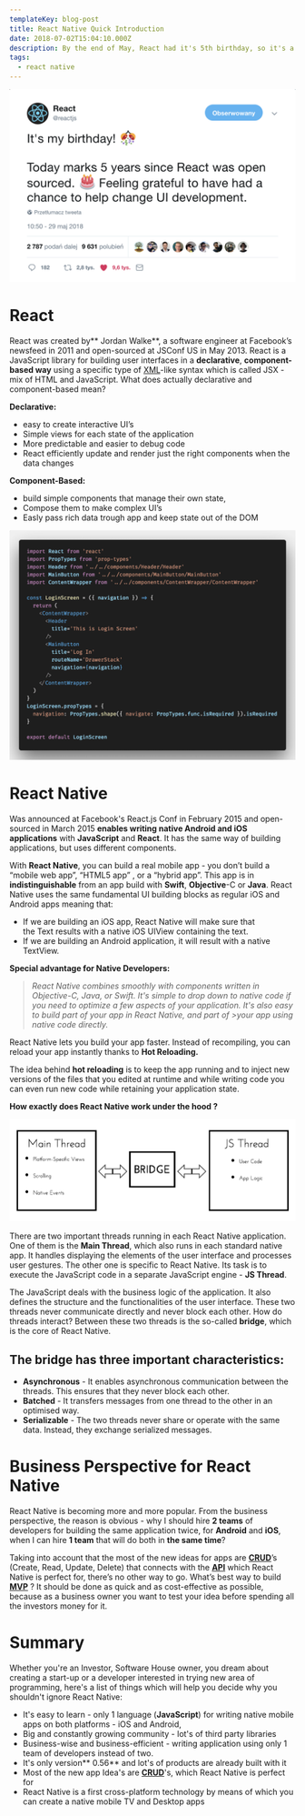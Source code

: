 ```yaml
---
templateKey: blog-post
title: React Native Quick Introduction
date: 2018-07-02T15:04:10.000Z
description: By the end of May, React had it's 5th birthday, so it's a good time to write a post about introduction to React and React Native world.
tags:
  - react native
---
```


![React on Twitter](/static/img/ReactOnTwitter.png)

# **React**

React was created by** Jordan Walke**, a software engineer at Facebook’s newsfeed in 2011 and open-sourced at JSConf US in May 2013.
React is a JavaScript library for building user interfaces in a **declarative**, **component-based way** using a specific type of [XML](https://www.w3schools.com/xml/)-like syntax which is called JSX - mix of HTML and JavaScript. What does actually declarative and component-based mean?

**Declarative:**

- easy to create interactive UI’s
- Simple views for each state of the application
- More predictable and easier to debug code
- React efficiently update and render just the right components when the data changes

**Component-Based:**

- build simple components that manage their own state,
- Compose them to make complex UI’s
- Easly pass rich data trough app and keep state out of the DOM

![Login Screen](/static/img/Loginscreen.png)

# React Native

Was announced at Facebook's React.js Conf in February 2015 and open-sourced in March 2015 **enables writing native Android and iOS applications** with **JavaScript** and **React**. It has the same way of building applications, but uses different components.

With **React Native**, you can build a real mobile app - you don’t build a “mobile web app”, “HTML5 app” , or a “hybrid app”. This app is in **indistinguishable** from an app build with **Swift**, **Objective**-C or **Java**. React Native uses the same fundamental UI building blocks as regular iOS and Android apps meaning that:

- If we are building an iOS app, React Native will make sure that the Text results with a native iOS UIView containing the text.
- If we are building an Android application, it will result with a native TextView.

**Special advantage for Native Developers:**
>*React Native combines smoothly with components written in Objective-C, Java, or Swift. It's simple to drop down to native code if you need to optimize a few aspects of your application. It's also easy to build part of your app in React Native, and part of >your app using native code directly.*

React Native lets you build your app faster. Instead of recompiling, you can reload your app instantly thanks to **Hot Reloading.**

The idea behind **hot reloading** is to keep the app running and to inject new versions of the files that you edited at runtime and while writing code you can even run new code while retaining your application state.

 **How exactly does React Native work under the hood ?**

![Structure](/static/img/ReactNativegraph.png)

There are two important threads running in each React Native application. One of them is the **Main Thread**, which also runs in each standard native app. It handles displaying the elements of the user interface and processes user gestures. The other one is specific to React Native. Its task is to execute the JavaScript code in a separate JavaScript engine - **JS Thread**.

The JavaScript deals with the business logic of the application. It also defines the structure and the functionalities of the user interface. These two threads never communicate directly and never block each other.
How do threads interact? Between these two threads is the so-called **bridge**, which is the core of React Native.

## **The bridge has three important characteristics:**

- **Asynchronous** - It enables asynchronous communication between the threads. This ensures that they never block each other.
- **Batched** - It transfers messages from one thread to the other in an optimised way.
- **Serializable** - The two threads never share or operate with the same data. Instead, they exchange serialized messages.

# Business Perspective for React Native

React Native is becoming more and more popular. From the business perspective, the reason is obvious - why I should hire **2 teams** of developers for building the same application twice, for **Android** and **iOS**, when I can hire **1 team** that will do both in **the same time**?

Taking into account that the most of the new ideas for apps are [**CRUD**](https://www.codecademy.com/articles/what-is-crud)’s (Create, Read, Update, Delete) that connects with the [**API**](https://medium.freecodecamp.org/what-is-an-api-in-english-please-b880a3214a82)
which React Native is perfect for, there’s no other way to go. What’s best way to build [**MVP**](https://en.wikipedia.org/wiki/Minimum_viable_produc) ? It should be done as quick and as cost-effective as possible, because as a business owner you want to test your idea before spending all the investors money for it.

# Summary

Whether you're an Investor, Software House owner, you dream about creating a start-up or a developer interested in trying new area of programming, here's a list of things which will help you decide why you shouldn't ignore React Native:

- It's easy to learn - only 1 language (**JavaScript**) for writing native mobile apps on both platforms - iOS and Android,
- Big and constantly growing community - lot's of third party libraries
- Business-wise and business-efficient - writing application using only 1 team of developers instead of two.
- It's only version** 0.56** and lot's of products are already built with it
- Most of the new app Idea's are [**CRUD**](https://www.codecademy.com/articles/what-is-crud)'s, which React Native is perfect for
- React Native is a first cross-platform technology by means of which you can create a native mobile TV and Desktop apps

